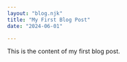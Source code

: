 ```yaml
---
layout: "blog.njk"
title: "My First Blog Post"
date: "2024-06-01"

---
```


This is the content of my first blog post.
